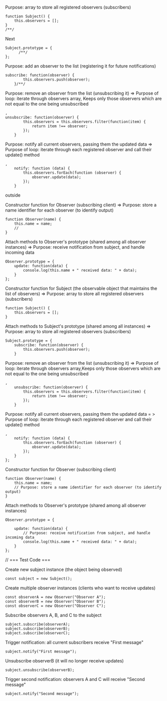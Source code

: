 
Purpose: array to store all registered observers (subscribers)
```
function Subject() {
    this.observers = [];
}
/**/
```

Next

```
Subject.prototype = { 
      /**/
}; 
```
Purpose: add an observer to the list (registering it for future notifications)
```
subscribe: function(observer) {
        this.observers.push(observer);
    }/**/
```

Purpose: remove an observer from the list (unsubscribing it) => Purpose of loop: iterate through observers array, Keeps only those observers which are not equal to the one being unsubscribed
```
,
unsubscribe: function(observer) {
        this.observers = this.observers.filter(function(item) {
            return item !== observer;
        });
    }
```

Purpose: notify all current observers, passing them the updated data => Purpose of loop: iterate through each registered observer and call their update() method
```
,
    notify: function (data) {
        this.observers.forEach(function (observer) {
            observer.update(data);
        });
    }
```




outside


Constructor function for Observer (subscribing client) => Purpose: store a name identifier for each observer (to identify output)
```
function Observer(name) {
    this.name = name;
    // 
}
```

Attach methods to Observer's prototype (shared among all observer instances) => Purpose: receive notification from subject, and handle incoming data


```
Observer.prototype = {
    update: function(data) {
        console.log(this.name + " received data: " + data);
    }
};
```


Constructor function for Subject (the observable object that maintains the list of observers) => Purpose: array to store all registered observers (subscribers)

```
function Subject() {
    this.observers = [];
}
```


Attach methods to Subject's prototype (shared among all instances) =>  Purpose: array to store all registered observers (subscribers)
```
Subject.prototype = {
    subscribe: function(observer) {
        this.observers.push(observer);
    }
```

Purpose: remove an observer from the list (unsubscribing it) => Purpose of loop: iterate through observers array,Keeps only those observers which are not equal to the one being unsubscribed
```
,
    unsubscribe: function(observer) {
        this.observers = this.observers.filter(function(item) {
            return item !== observer;
        });
    }
```
Purpose: notify all current observers, passing them the updated data = > Purpose of loop: iterate through each registered observer and call their update() method
```
,
    notify: function (data) {
        this.observers.forEach(function (observer) {
            observer.update(data);
        });
    }
};
```

Constructor function for Observer (subscribing client)
```
function Observer(name) {
    this.name = name;
    // Purpose: store a name identifier for each observer (to identify output)
}
```

Attach methods to Observer's prototype (shared among all observer instances)

```
Observer.prototype = {

    update: function(data) {
        // Purpose: receive notification from subject, and handle incoming data
        console.log(this.name + " received data: " + data);
    }
};
```

// === Test Code ===

Create new subject instance (the object being observed)

```
const subject = new Subject();
```

Create multiple observer instances (clients who want to receive updates)
```
const observerA = new Observer("Observer A");
const observerB = new Observer("Observer B");
const observerC = new Observer("Observer C");
```
Subscribe observers A, B, and C to the subject
```
subject.subscribe(observerA);
subject.subscribe(observerB);
subject.subscribe(observerC);
```

Trigger notification: all current subscribers receive "First message"
```
subject.notify("First message");
```
Unsubscribe observerB (it will no longer receive updates)
```
subject.unsubscribe(observerB);
```
Trigger second notification: observers A and C will receive "Second message"
```
subject.notify("Second message");
```
